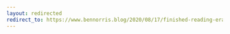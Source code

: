 ```yaml
---
layout: redirected
redirect_to: https://www.bennorris.blog/2020/08/17/finished-reading-eraks.html
---
```

